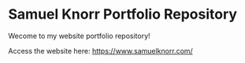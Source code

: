 # Samuel Knorr Portfolio Repository

Wecome to my website portfolio repository!

Access the website here: https://www.samuelknorr.com/